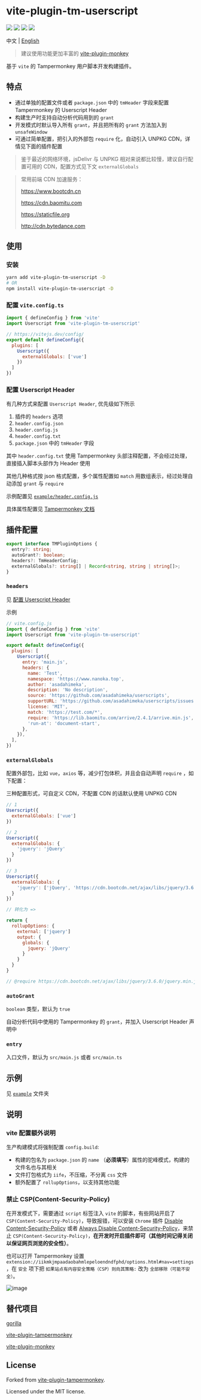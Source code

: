 # vite-plugin-tm-userscript

![](https://img.shields.io/github/package-json/v/asadahimeka/vite-plugin-tm-userscript)
![](https://img.shields.io/badge/license-MIT-green)
![](https://img.shields.io/github/package-json/dependency-version/asadahimeka/vite-plugin-tm-userscript/dev/tsup)
![](https://img.shields.io/github/package-json/dependency-version/asadahimeka/vite-plugin-tm-userscript/dev/typescript)

中文 | [English](https://github.com/asadahimeka/vite-plugin-tm-userscript/blob/master/README.md)

> 建议使用功能更加丰富的 [vite-plugin-monkey](https://github.com/lisonge/vite-plugin-monkey)

基于 `vite` 的 Tampermonkey 用户脚本开发构建插件。

## 特点

- 通过单独的配置文件或者 `package.json` 中的 `tmHeader` 字段来配置 Tampermonkey 的 Userscript Header
- 构建生产时支持自动分析代码用到的 `grant`
- 开发模式时默认导入所有 `grant`，并且把所有的 `grant` 方法加入到 `unsafeWindow`
- 可通过简单配置，把引入的外部包 `require` 化，自动引入 UNPKG CDN，详情见下面的插件配置

> 鉴于最近的网络环境，jsDelivr 与 UNPKG 相对来说都比较慢，建议自行配置可用的 CDN，配置方式见下文 `externalGlobals`

> 常用前端 CDN 加速服务：
>
> https://www.bootcdn.cn
>
> https://cdn.baomitu.com
>
> https://staticfile.org
>
> http://cdn.bytedance.com

## 使用

### 安装

```bash
yarn add vite-plugin-tm-userscript -D
# OR
npm install vite-plugin-tm-userscript -D
```

### 配置 `vite.config.ts`

```js
import { defineConfig } from 'vite'
import Userscript from 'vite-plugin-tm-userscript'

// https://vitejs.dev/config/
export default defineConfig({
  plugins: [
    Userscript({
      externalGlobals: ['vue']
    })
  ]
})
```

### 配置 Userscript Header

有几种方式来配置 `Userscript Header`, 优先级如下所示

1. 插件的 `headers` 选项
2. `header.config.json`
3. `header.config.js`
4. `header.config.txt`
5. `package.json` 中的 `tmHeader` 字段

其中 `header.config.txt` 使用 Tampermonkey 头部注释配置，不会经过处理，直接插入脚本头部作为 Header 使用

其他几种格式按 json 格式配置，多个属性配置如 `match` 用数组表示，经过处理自动添加 `grant` 与 `require`

示例配置见 [`example/header.config.js`](https://github.com/asadahimeka/vite-plugin-tm-userscript/blob/master/example/header.config.js)

具体属性配置见 [Tampermonkey 文档](https://www.tampermonkey.net/documentation.php)

## 插件配置

```ts
export interface TMPluginOptions {
  entry?: string;
  autoGrant?: boolean;
  headers?: TmHeaderConfig;
  externalGlobals?: string[] | Record<string, string | string[]>;
}
```

### `headers`

见 [配置 Userscript Header](#配置-userscript-header)

示例

```js
// vite.config.js
import { defineConfig } from 'vite'
import Userscript from 'vite-plugin-tm-userscript'

export default defineConfig({
  plugins: [
    Userscript({
      entry: 'main.js',
      headers: {
        name: 'Test',
        namespace: 'https://www.nanoka.top',
        author: 'asadahimeka',
        description: 'No description',
        source: 'https://github.com/asadahimeka/userscripts',
        supportURL: 'https://github.com/asadahimeka/userscripts/issues',
        license: 'MIT',
        match: 'https://test.com/*',
        require: 'https://lib.baomitu.com/arrive/2.4.1/arrive.min.js',
        'run-at': 'document-start',
      },
    }),
  ],
})
```

### `externalGlobals`

配置外部包，比如 `vue`，`axios` 等，减少打包体积，并且会自动声明 `require` ，如下配置：

三种配置形式，可自定义 CDN，不配置 CDN 的话默认使用 UNPKG CDN

```js
// 1
Userscript({
  externalGlobals: ['vue']
})

// 2
Userscript({
  externalGlobals: {
    'jquery': 'jQuery'
  }
})

// 3
Userscript({
  externalGlobals: {
    'jquery': ['jQuery', 'https://cdn.bootcdn.net/ajax/libs/jquery/3.6.0/jquery.min.js']
  }
})

// 转化为 =>

return {
  rollupOptions: {
    external: ['jquery']
    output: {
      globals: {
        jquery: 'jQuery'
      }
    }
  }
}

// @require https://cdn.bootcdn.net/ajax/libs/jquery/3.6.0/jquery.min.js
```

### `autoGrant`

`boolean` 类型，默认为 `true`

自动分析代码中使用的 Tampermonkey 的 `grant`，并加入 Userscript Header 声明中

### `entry`

入口文件，默认为 `src/main.js` 或者 `src/main.ts`

## 示例

见 [`example`](https://github.com/asadahimeka/vite-plugin-tm-userscript/tree/master/example) 文件夹

## 说明

### vite 配置额外说明

生产构建模式将强制配置 `config.build`:

- 构建的包名为 `package.json` 的 `name` （**必须填写**）属性的驼峰模式，构建的文件名也与其相关
- 文件打包格式为 `iife`，不压缩，不分离 `css` 文件
- 额外配置了 `rollupOptions`，以支持其他功能

### 禁止 CSP(Content-Security-Policy)

在开发模式下，需要通过 `script` 标签注入 `vite` 的脚本，有些网站开启了 `CSP(Content-Security-Policy)`，导致报错，可以安装 `Chrome` 插件 [Disable Content-Security-Policy](https://chrome.google.com/webstore/detail/disable-content-security/ieelmcmcagommplceebfedjlakkhpden) 或者 [Always Disable Content-Security-Policy](https://chrome.google.com/webstore/detail/always-disable-content-se/ffelghdomoehpceihalcnbmnodohkibj)，来禁止 `CSP(Content-Security-Policy)`，**在开发时开启插件即可（其他时间记得关闭以保证网页浏览的安全性）**。

也可以打开 Tampermonkey 设置 `extension://iikmkjmpaadaobahmlepeloendndfphd/options.html#nav=settings`，在 `安全` 项下把 `如果站点有内容安全策略（CSP）则向其策略:` 改为 `全部移除（可能不安全）`。

![image](https://user-images.githubusercontent.com/31837214/177236988-56a9cb86-a8d7-4320-9f47-b10be9e64582.png)


## 替代项目

[gorilla](https://github.com/apsking/gorilla)

[vite-plugin-tampermonkey](https://github.com/Thinker-ljn/vite-plugin-tampermonkey)

[vite-plugin-monkey](https://github.com/lisonge/vite-plugin-monkey)


## License

Forked from [vite-plugin-tampermonkey](https://www.npmjs.com/package/vite-plugin-tampermonkey).

Licensed under the MIT license.
